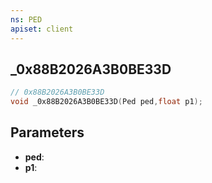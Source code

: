```yaml
---
ns: PED
apiset: client
---
```

## _0x88B2026A3B0BE33D

```c
// 0x88B2026A3B0BE33D
void _0x88B2026A3B0BE33D(Ped ped,float p1);
```


## Parameters
* **ped**:
* **p1**:



